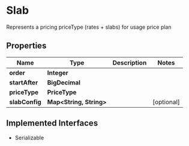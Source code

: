 

# Slab

Represents a pricing priceType (rates + slabs) for usage price plan

## Properties

| Name | Type | Description | Notes |
|------------ | ------------- | ------------- | -------------|
|**order** | **Integer** |  |  |
|**startAfter** | **BigDecimal** |  |  |
|**priceType** | **PriceType** |  |  |
|**slabConfig** | **Map&lt;String, String&gt;** |  |  [optional] |


## Implemented Interfaces

* Serializable


